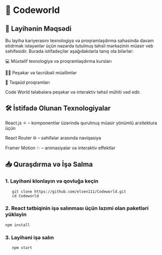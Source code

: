# 🌟 Codeworld


## 🎯 Layihənin Məqsədi
Bu layihə kariyerasını texnologiya və proqramlaşdırma sahəsində davam etidrmək istəyənlər üçün nəzərdə tutulmuş təhsil mərkəzinin müasir veb səhifəsidir. Burada istifadəçilər aşağıdakılarla tanış ola bilərlər:

💻 Müxtəlif texnologiya və proqramlaşdırma kursları

👩‍🏫 Peşəkar və təcrübəli müəllimlər

🎁 Təqaüd proqramları

Code World tələbələrə peşəkar və interaktiv təhsil mühiti vəd edir.



## 🛠️ İstifadə Olunan Texnologiyalar

React.js ⚛️ – komponentlər üzərində qurulmuş müasir yönümlü arxitektura üçün

React Router 🌐 – səhifələr arasında naviqasiya

Framer Motion ✨ – animasiyalar və interaktiv effektlər


## 📥 Quraşdırma və İşə Salma
### 1. Layihəni klonlayın və qovluğa keçin
```
   git clone https://github.com/elsen111/Codeworld.git
   cd Codeworld
```

### 2. React tətbiqinin işə salınması üçün lazımi olan paketləri yükləyin
```
npm install
```

### 3. Layihəni işə salın
```
   npm start
```
